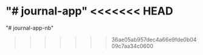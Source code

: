 "# journal-app" 
<<<<<<< HEAD
=======
"# journal-app-nb" 
>>>>>>> 36ae05ab957dec4a66e9fde0b0409c7aa34c0600
